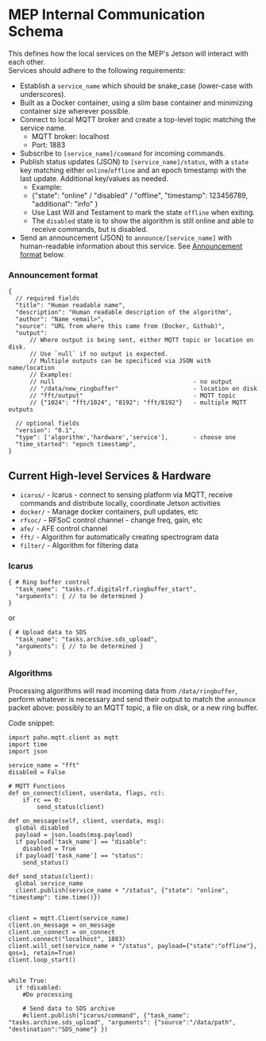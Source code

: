 
# MEP Internal Communication Schema
This defines how the local services on the MEP's Jetson will interact with each other.  
Services should adhere to the following requirements:
- Establish a `service_name` which should be snake_case (lower-case with underscores).
- Built as a Docker container, using a slim base container and minimizing container size wherever possible.
- Connect to local MQTT broker and create a top-level topic matching the service name.
    - MQTT broker: localhost
    - Port: 1883
- Subscribe to `[service_name]/command` for incoming commands. 
- Publish status updates (JSON) to `[service_name]/status`, with a `state` key matching either `online`/`offline` and an epoch timestamp with the last update.  Additional key/values as needed. 
    - Example:
    - {"state": "online" / "disabled" / "offline", "timestamp": 123456789, "additional": "info" }
    - Use Last Will and Testament to mark the state `offline` when exiting.
    - The `disabled` state is to show the algorithm is still online and able to receive commands, but is disabled.  
- Send an announcement (JSON) to `announce/[service_name]` with human-readable information about this service.  See [Announcement format](/#announcement) below.

<a id="announcement"></a>
### Announcement format
```
{
  // required fields
  "title": "Human readable name",
  "description": "Human readable description of the algorithm",
  "author": "Name <email>",
  "source": "URL from where this came from (Docker, Github)",
  "output":  
      // Where output is being sent, either MQTT topic or location on disk.  
      // Use `null` if no output is expected.  
      // Multiple outputs can be specificed via JSON with name/location
      // Examples:
      // null                                       - no output
      // "/data/new_ringbuffer"                     - location on disk
      // "fft/output"                               - MQTT topic
      // {"1024": "fft/1024", "8192": "fft/8192"}   - multiple MQTT outputs

  // optional fields
  "version": "0.1",
  "type": ['algorithm','hardware','service'],       - choose one
  "time_started": "epoch timestamp",
}
```


## Current High-level Services & Hardware
- `icarus/` - Icarus - connect to sensing platform via MQTT, receive commands and distribute locally, coordinate Jetson activities
- `docker/` - Manage docker containers, pull updates, etc
- `rfsoc/` - RFSoC control channel - change freq, gain, etc
- `afe/` - AFE control channel
- `fft/` - Algorithm for automatically creating spectrogram data
- `filter/` - Algorithm for filtering data



### Icarus
```
{ # Ring buffer control
  "task_name": "tasks.rf.digitalrf.ringbuffer_start",
  "arguments": { // to be determined }
}
```
or
```
{ # Upload data to SDS
  "task_name": "tasks.archive.sds_upload",
  "arguments": { // to be determined }
}
```


### Algorithms
Processing algorithms will read incoming data from `/data/ringbuffer`, perform whatever is necessary and send their output to match the `announce` packet above: possibly to an MQTT topic, a file on disk, or a new ring buffer.  

Code snippet:
```
import paho.mqtt.client as mqtt
import time
import json

service_name = "fft"
disabled = False

# MQTT Functions
def on_connect(client, userdata, flags, rc):
    if rc == 0:
        send_status(client)

def on_message(self, client, userdata, msg):
  global disabled
  payload = json.loads(msg.payload)
  if payload['task_name'] == "disable":
    disabled = True
  if payload['task_name'] == "status":
    send_status()

def send_status(client):
  global service_name
  client.publish(service_name + "/status", {"state": "online", "timestamp": time.time()})


client = mqtt.Client(service_name)
client.on_message = on_message
client.on_connect = on_connect
client.connect("localhost", 1883)
client.will_set(service_name + "/status", payload={"state":"offline"}, qos=1, retain=True)
client.loop_start()


while True:
  if !disabled:
    #Do processing

    # Send data to SDS archive
    #client.publish("icarus/command", {"task_name": "tasks.archive.sds_upload", "arguments": {"source":"/data/path", "destination":"SDS_name"} })


```


